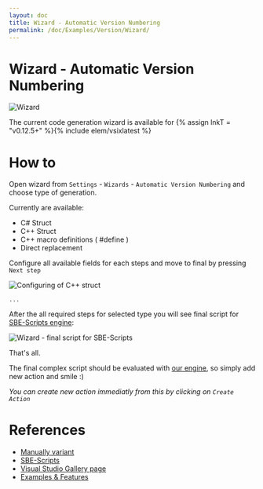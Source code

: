 ```yaml
---
layout: doc
title: Wizard - Automatic Version Numbering
permalink: /doc/Examples/Version/Wizard/
---
```

# Wizard - Automatic Version Numbering

![Wizard]({{site.docp}}/Resources/examples/wizard/version/type.png)

The current code generation wizard is available for {% assign lnkT = "v0.12.5+" %}{% include elem/vsixlatest %}

# How to

Open wizard from `Settings` - `Wizards` - `Automatic Version Numbering` and choose type of generation.

Currently are available:

* C# Struct
* C++ Struct
* C++ macro definitions ( #define )
* Direct replacement

Configure all available fields for each steps and move to final by pressing `Next step`

![Configuring of C++ struct]({{site.docp}}/Resources/examples/wizard/version/struct.png)

`...`

After the all required steps for selected type you will see final script for [SBE-Scripts engine]({{site.docp}}/Scripts/SBE-Scripts/):

![Wizard - final script for SBE-Scripts]({{site.docp}}/Resources/examples/wizard/version/final.png)

That's all. 

The final complex script should be evaluated with [our engine]({{site.docp}}/Scripts/SBE-Scripts/), so simply add new action and smile :)

*You can create new action immediatly from this by clicking on `Create Action`*

# References

* [Manually variant](../Manually/)
* [SBE-Scripts]({{site.docp}}/Scripts/SBE-Scripts/)
* [Visual Studio Gallery page](http://visualstudiogallery.msdn.microsoft.com/0d1dbfd7-ed8a-40af-ae39-281bfeca2334/)
* [Examples & Features]({{site.docp}}/Examples/)
